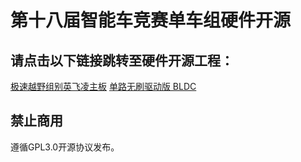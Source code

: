 # 第十八届智能车竞赛单车组硬件开源

## 请点击以下链接跳转至硬件开源工程：

[极速越野组别英飞凌主板](https://oshwhub.com/light_wing/ji-su-yue-ye-zu-bie-ying-fei-ling-zhu-ban)
[单路无刷驱动版 BLDC](https://oshwhub.com/light_wing/guo-sai-wu-shua-qu-dong-ban)

## 禁止商用

遵循GPL3.0开源协议发布。
